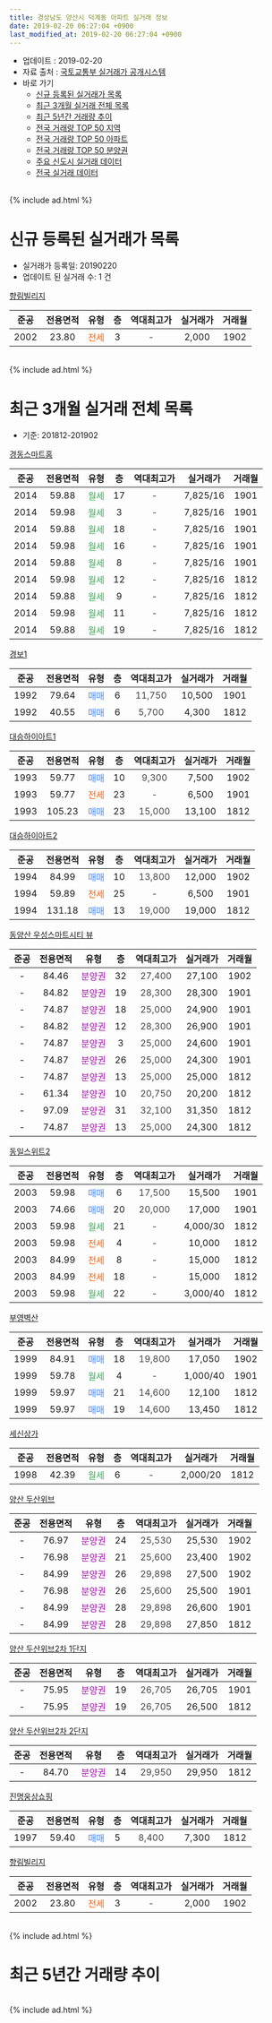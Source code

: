 ```yaml
---
title: 경상남도 양산시 덕계동 아파트 실거래 정보
date: 2019-02-20 06:27:04 +0900
last_modified_at: 2019-02-20 06:27:04 +0900
---
```


* 업데이트 : 2019-02-20
* 자료 출처 : [국토교통부 실거래가 공개시스템](http://rt.molit.go.kr)
* 바로 가기
    * [신규 등록된 실거래가 목록](#신규-등록된-실거래가-목록)
    * [최근 3개월 실거래 전체 목록](#최근-3개월-실거래-전체-목록)
    * [최근 5년간 거래량 추이](#최근-5년간-거래량-추이)
    * [전국 거래량 TOP 50 지역](https://inasie.github.io/apt-trade-info/최근-3개월-전국에서-가장-거래가-많이-발생한-지역)
    * [전국 거래량 TOP 50 아파트](https://inasie.github.io/apt-trade-info/최근-3개월-전국에서-가장-거래가-많이-발생한-아파트)
    * [전국 거래량 TOP 50 분양권](https://inasie.github.io/apt-trade-info/최근-3개월-전국에서-가장-거래가-많이-발생한-분양권)
    * [주요 신도시 실거래 데이터](https://inasie.github.io/apt-trade-info/주요-신도시)
    * [전국 실거래 데이터](https://inasie.github.io/apt-trade-info/전국)
<br>
{% include ad.html %}
<br>

# 신규 등록된 실거래가 목록
* 실거래가 등록일: 20190220
* 업데이트 된 실거래 수: 1 건


[향림빌리지](https://search.naver.com/search.naver?query=%EA%B2%BD%EC%83%81%EB%82%A8%EB%8F%84+%EC%96%91%EC%82%B0%EC%8B%9C+%EB%8D%95%EA%B3%84%EB%8F%99+%ED%96%A5%EB%A6%BC%EB%B9%8C%EB%A6%AC%EC%A7%80)

|준공|전용면적|유형|층|역대최고가|실거래가|거래월|
|:---:|:---:|:---:|:---:|:---:|:---:|:---:|
|2002|23.80|<span style="color:#ff5a00">전세</span>|3|<span style="color:#444444">-</span>|2,000|1902|


<br>
{% include ad.html %}
<br>

# 최근 3개월 실거래 전체 목록
* 기준: 201812-201902


[경동스마트홈](https://search.naver.com/search.naver?query=%EA%B2%BD%EC%83%81%EB%82%A8%EB%8F%84+%EC%96%91%EC%82%B0%EC%8B%9C+%EB%8D%95%EA%B3%84%EB%8F%99+%EA%B2%BD%EB%8F%99%EC%8A%A4%EB%A7%88%ED%8A%B8%ED%99%88)

|준공|전용면적|유형|층|역대최고가|실거래가|거래월|
|:---:|:---:|:---:|:---:|:---:|:---:|:---:|
|2014|59.88|<span style="color:#34a853">월세</span>|17|<span style="color:#444444">-</span>|7,825/16|1901|
|2014|59.98|<span style="color:#34a853">월세</span>|3|<span style="color:#444444">-</span>|7,825/16|1901|
|2014|59.88|<span style="color:#34a853">월세</span>|18|<span style="color:#444444">-</span>|7,825/16|1901|
|2014|59.98|<span style="color:#34a853">월세</span>|16|<span style="color:#444444">-</span>|7,825/16|1901|
|2014|59.88|<span style="color:#34a853">월세</span>|8|<span style="color:#444444">-</span>|7,825/16|1901|
|2014|59.98|<span style="color:#34a853">월세</span>|12|<span style="color:#444444">-</span>|7,825/16|1812|
|2014|59.88|<span style="color:#34a853">월세</span>|9|<span style="color:#444444">-</span>|7,825/16|1812|
|2014|59.98|<span style="color:#34a853">월세</span>|11|<span style="color:#444444">-</span>|7,825/16|1812|
|2014|59.88|<span style="color:#34a853">월세</span>|19|<span style="color:#444444">-</span>|7,825/16|1812|

[경보1](https://search.naver.com/search.naver?query=%EA%B2%BD%EC%83%81%EB%82%A8%EB%8F%84+%EC%96%91%EC%82%B0%EC%8B%9C+%EB%8D%95%EA%B3%84%EB%8F%99+%EA%B2%BD%EB%B3%B41)

|준공|전용면적|유형|층|역대최고가|실거래가|거래월|
|:---:|:---:|:---:|:---:|:---:|:---:|:---:|
|1992|79.64|<span style="color:#4285f3">매매</span>|6|<span style="color:#444444">11,750</span>|10,500|1901|
|1992|40.55|<span style="color:#4285f3">매매</span>|6|<span style="color:#444444">5,700</span>|4,300|1812|

[대승하이아트1](https://search.naver.com/search.naver?query=%EA%B2%BD%EC%83%81%EB%82%A8%EB%8F%84+%EC%96%91%EC%82%B0%EC%8B%9C+%EB%8D%95%EA%B3%84%EB%8F%99+%EB%8C%80%EC%8A%B9%ED%95%98%EC%9D%B4%EC%95%84%ED%8A%B81)

|준공|전용면적|유형|층|역대최고가|실거래가|거래월|
|:---:|:---:|:---:|:---:|:---:|:---:|:---:|
|1993|59.77|<span style="color:#4285f3">매매</span>|10|<span style="color:#444444">9,300</span>|7,500|1902|
|1993|59.77|<span style="color:#ff5a00">전세</span>|23|<span style="color:#444444">-</span>|6,500|1901|
|1993|105.23|<span style="color:#4285f3">매매</span>|23|<span style="color:#444444">15,000</span>|13,100|1812|

[대승하이아트2](https://search.naver.com/search.naver?query=%EA%B2%BD%EC%83%81%EB%82%A8%EB%8F%84+%EC%96%91%EC%82%B0%EC%8B%9C+%EB%8D%95%EA%B3%84%EB%8F%99+%EB%8C%80%EC%8A%B9%ED%95%98%EC%9D%B4%EC%95%84%ED%8A%B82)

|준공|전용면적|유형|층|역대최고가|실거래가|거래월|
|:---:|:---:|:---:|:---:|:---:|:---:|:---:|
|1994|84.99|<span style="color:#4285f3">매매</span>|10|<span style="color:#444444">13,800</span>|12,000|1902|
|1994|59.89|<span style="color:#ff5a00">전세</span>|25|<span style="color:#444444">-</span>|6,500|1901|
|1994|131.18|<span style="color:#4285f3">매매</span>|13|<span style="color:#444444">19,000</span>|19,000|1812|

[동양산 우성스마트시티 뷰](https://search.naver.com/search.naver?query=%EA%B2%BD%EC%83%81%EB%82%A8%EB%8F%84+%EC%96%91%EC%82%B0%EC%8B%9C+%EB%8D%95%EA%B3%84%EB%8F%99+%EB%8F%99%EC%96%91%EC%82%B0+%EC%9A%B0%EC%84%B1%EC%8A%A4%EB%A7%88%ED%8A%B8%EC%8B%9C%ED%8B%B0+%EB%B7%B0)

|준공|전용면적|유형|층|역대최고가|실거래가|거래월|
|:---:|:---:|:---:|:---:|:---:|:---:|:---:|
|-|84.46|<span style="color:#9C11A5">분양권</span>|32|<span style="color:#444444">27,400</span>|27,100|1902|
|-|84.82|<span style="color:#9C11A5">분양권</span>|19|<span style="color:#444444">28,300</span>|28,300|1901|
|-|74.87|<span style="color:#9C11A5">분양권</span>|18|<span style="color:#444444">25,000</span>|24,900|1901|
|-|84.82|<span style="color:#9C11A5">분양권</span>|12|<span style="color:#444444">28,300</span>|26,900|1901|
|-|74.87|<span style="color:#9C11A5">분양권</span>|3|<span style="color:#444444">25,000</span>|24,600|1901|
|-|74.87|<span style="color:#9C11A5">분양권</span>|26|<span style="color:#444444">25,000</span>|24,300|1901|
|-|74.87|<span style="color:#9C11A5">분양권</span>|13|<span style="color:#444444">25,000</span>|25,000|1812|
|-|61.34|<span style="color:#9C11A5">분양권</span>|10|<span style="color:#444444">20,750</span>|20,200|1812|
|-|97.09|<span style="color:#9C11A5">분양권</span>|31|<span style="color:#444444">32,100</span>|31,350|1812|
|-|74.87|<span style="color:#9C11A5">분양권</span>|13|<span style="color:#444444">25,000</span>|24,300|1812|

[동일스위트2](https://search.naver.com/search.naver?query=%EA%B2%BD%EC%83%81%EB%82%A8%EB%8F%84+%EC%96%91%EC%82%B0%EC%8B%9C+%EB%8D%95%EA%B3%84%EB%8F%99+%EB%8F%99%EC%9D%BC%EC%8A%A4%EC%9C%84%ED%8A%B82)

|준공|전용면적|유형|층|역대최고가|실거래가|거래월|
|:---:|:---:|:---:|:---:|:---:|:---:|:---:|
|2003|59.98|<span style="color:#4285f3">매매</span>|6|<span style="color:#444444">17,500</span>|15,500|1901|
|2003|74.66|<span style="color:#4285f3">매매</span>|20|<span style="color:#444444">20,000</span>|17,000|1901|
|2003|59.98|<span style="color:#34a853">월세</span>|21|<span style="color:#444444">-</span>|4,000/30|1812|
|2003|59.98|<span style="color:#ff5a00">전세</span>|4|<span style="color:#444444">-</span>|10,000|1812|
|2003|84.99|<span style="color:#ff5a00">전세</span>|8|<span style="color:#444444">-</span>|15,000|1812|
|2003|84.99|<span style="color:#ff5a00">전세</span>|18|<span style="color:#444444">-</span>|15,000|1812|
|2003|59.98|<span style="color:#34a853">월세</span>|22|<span style="color:#444444">-</span>|3,000/40|1812|

[부영벽산](https://search.naver.com/search.naver?query=%EA%B2%BD%EC%83%81%EB%82%A8%EB%8F%84+%EC%96%91%EC%82%B0%EC%8B%9C+%EB%8D%95%EA%B3%84%EB%8F%99+%EB%B6%80%EC%98%81%EB%B2%BD%EC%82%B0)

|준공|전용면적|유형|층|역대최고가|실거래가|거래월|
|:---:|:---:|:---:|:---:|:---:|:---:|:---:|
|1999|84.91|<span style="color:#4285f3">매매</span>|18|<span style="color:#444444">19,800</span>|17,050|1902|
|1999|59.78|<span style="color:#34a853">월세</span>|4|<span style="color:#444444">-</span>|1,000/40|1901|
|1999|59.97|<span style="color:#4285f3">매매</span>|21|<span style="color:#444444">14,600</span>|12,100|1812|
|1999|59.97|<span style="color:#4285f3">매매</span>|19|<span style="color:#444444">14,600</span>|13,450|1812|

[세신상가](https://search.naver.com/search.naver?query=%EA%B2%BD%EC%83%81%EB%82%A8%EB%8F%84+%EC%96%91%EC%82%B0%EC%8B%9C+%EB%8D%95%EA%B3%84%EB%8F%99+%EC%84%B8%EC%8B%A0%EC%83%81%EA%B0%80)

|준공|전용면적|유형|층|역대최고가|실거래가|거래월|
|:---:|:---:|:---:|:---:|:---:|:---:|:---:|
|1998|42.39|<span style="color:#34a853">월세</span>|6|<span style="color:#444444">-</span>|2,000/20|1812|

[양산 두산위브](https://search.naver.com/search.naver?query=%EA%B2%BD%EC%83%81%EB%82%A8%EB%8F%84+%EC%96%91%EC%82%B0%EC%8B%9C+%EB%8D%95%EA%B3%84%EB%8F%99+%EC%96%91%EC%82%B0+%EB%91%90%EC%82%B0%EC%9C%84%EB%B8%8C)

|준공|전용면적|유형|층|역대최고가|실거래가|거래월|
|:---:|:---:|:---:|:---:|:---:|:---:|:---:|
|-|76.97|<span style="color:#9C11A5">분양권</span>|24|<span style="color:#444444">25,530</span>|25,530|1902|
|-|76.98|<span style="color:#9C11A5">분양권</span>|21|<span style="color:#444444">25,600</span>|23,400|1902|
|-|84.99|<span style="color:#9C11A5">분양권</span>|26|<span style="color:#444444">29,898</span>|27,500|1902|
|-|76.98|<span style="color:#9C11A5">분양권</span>|26|<span style="color:#444444">25,600</span>|25,500|1901|
|-|84.99|<span style="color:#9C11A5">분양권</span>|28|<span style="color:#444444">29,898</span>|26,600|1901|
|-|84.99|<span style="color:#9C11A5">분양권</span>|28|<span style="color:#444444">29,898</span>|27,850|1812|


<script async src="//pagead2.googlesyndication.com/pagead/js/adsbygoogle.js"></script>
<!-- 기본 -->
<ins class="adsbygoogle"
     style="display:block"
     data-ad-client="ca-pub-2446590836940007"
     data-ad-slot="1659523306"
     data-ad-format="auto"
     data-full-width-responsive="true"></ins>
<script>
(adsbygoogle = window.adsbygoogle || []).push({});
</script>


[양산 두산위브2차 1단지](https://search.naver.com/search.naver?query=%EA%B2%BD%EC%83%81%EB%82%A8%EB%8F%84+%EC%96%91%EC%82%B0%EC%8B%9C+%EB%8D%95%EA%B3%84%EB%8F%99+%EC%96%91%EC%82%B0+%EB%91%90%EC%82%B0%EC%9C%84%EB%B8%8C2%EC%B0%A8+1%EB%8B%A8%EC%A7%80)

|준공|전용면적|유형|층|역대최고가|실거래가|거래월|
|:---:|:---:|:---:|:---:|:---:|:---:|:---:|
|-|75.95|<span style="color:#9C11A5">분양권</span>|19|<span style="color:#444444">26,705</span>|26,705|1901|
|-|75.95|<span style="color:#9C11A5">분양권</span>|19|<span style="color:#444444">26,705</span>|26,500|1812|

[양산 두산위브2차 2단지](https://search.naver.com/search.naver?query=%EA%B2%BD%EC%83%81%EB%82%A8%EB%8F%84+%EC%96%91%EC%82%B0%EC%8B%9C+%EB%8D%95%EA%B3%84%EB%8F%99+%EC%96%91%EC%82%B0+%EB%91%90%EC%82%B0%EC%9C%84%EB%B8%8C2%EC%B0%A8+2%EB%8B%A8%EC%A7%80)

|준공|전용면적|유형|층|역대최고가|실거래가|거래월|
|:---:|:---:|:---:|:---:|:---:|:---:|:---:|
|-|84.70|<span style="color:#9C11A5">분양권</span>|14|<span style="color:#444444">29,950</span>|29,950|1812|

[진명웅상쇼핑](https://search.naver.com/search.naver?query=%EA%B2%BD%EC%83%81%EB%82%A8%EB%8F%84+%EC%96%91%EC%82%B0%EC%8B%9C+%EB%8D%95%EA%B3%84%EB%8F%99+%EC%A7%84%EB%AA%85%EC%9B%85%EC%83%81%EC%87%BC%ED%95%91)

|준공|전용면적|유형|층|역대최고가|실거래가|거래월|
|:---:|:---:|:---:|:---:|:---:|:---:|:---:|
|1997|59.40|<span style="color:#4285f3">매매</span>|5|<span style="color:#444444">8,400</span>|7,300|1812|

[향림빌리지](https://search.naver.com/search.naver?query=%EA%B2%BD%EC%83%81%EB%82%A8%EB%8F%84+%EC%96%91%EC%82%B0%EC%8B%9C+%EB%8D%95%EA%B3%84%EB%8F%99+%ED%96%A5%EB%A6%BC%EB%B9%8C%EB%A6%AC%EC%A7%80)

|준공|전용면적|유형|층|역대최고가|실거래가|거래월|
|:---:|:---:|:---:|:---:|:---:|:---:|:---:|
|2002|23.80|<span style="color:#ff5a00">전세</span>|3|<span style="color:#444444">-</span>|2,000|1902|


<br>
{% include ad.html %}
<br>

# 최근 5년간 거래량 추이


<div style="width:100%;">
    <canvas id="deal_progress" height="200"></canvas>
</div>

<script>
new Chart(document.getElementById("deal_progress"), {
    type: 'line',
    data: {
        labels: ['201402','201403','201404','201405','201406','201407','201408','201409','201410','201411','201412','201501','201502','201503','201504','201505','201506','201507','201508','201509','201510','201511','201512','201601','201602','201603','201604','201605','201606','201607','201608','201609','201610','201611','201612','201701','201702','201703','201704','201705','201706','201707','201708','201709','201710','201711','201712','201801','201802','201803','201804','201805','201806','201807','201808','201809','201810','201811','201812','201901','201902'],
        datasets: [{
            label: '매매',
            pointRadius: 1,
            data: [19, 25, 18, 20, 16, 24, 19, 26, 20, 12, 19, 24, 22, 34, 38, 16, 19, 21, 16, 20, 27, 22, 18, 20, 18, 23, 21, 11, 18, 27, 25, 24, 32, 26, 15, 18, 16, 23, 17, 13, 17, 13, 18, 11, 10, 14, 14, 16, 16, 22, 16, 24, 18, 18, 7, 9, 20, 14, 13, 11, 7],
            borderColor: "rgba(255, 201, 14, 1)",
            backgroundColor: "rgba(255, 201, 14, 0.5)",
            fill: false,
            lineTension: 0
        },{
            label: '전월세',
            pointRadius: 1,
            data: [31, 21, 18, 7, 13, 7, 12, 16, 18, 18, 8, 11, 10, 27, 11, 9, 7, 10, 9, 9, 9, 12, 10, 11, 7, 7, 14, 1, 5, 5, 7, 11, 18, 6, 8, 12, 13, 14, 7, 6, 12, 11, 12, 12, 12, 12, 9, 8, 11, 13, 10, 9, 7, 7, 12, 11, 5, 5, 10, 8, 1],
            borderColor: "rgba(0, 141, 185, 1)",
            backgroundColor: "rgba(0, 141, 185, 0.5)",
            fill: false,
            lineTension: 0
        }
        ]
    },
    options: {
        responsive: true,
        title: {
            display: false
        },
        tooltips: {
            mode: 'index',
            intersect: false
        },
        hover: {
            mode: 'nearest',
            intersect: true
        },
        scales: {
            xAxes: [{
                display: true,
                scaleLabel: {
                    display: true,
                    labelString: '년/월'
                }
            }],
            yAxes: [{
                display: true,
                ticks: {
                    suggestedMin: 0,
                },
                scaleLabel: {
                    display: true,
                    labelString: '실거래 수'
                }
            }]
        }
    }
});

</script>


<br>
{% include ad.html %}
<br>


